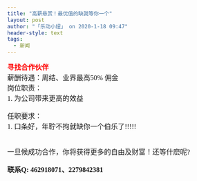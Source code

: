 ```yaml
---
title: "高薪悬赏！最优值的缺就等你一个"
layout: post
author: "「乐动小妞」 on 2020-1-18 09:47"
header-style: text
tags:
  - 新闻
---
```


<head></head>
<body>
 <font size="3"><font color="#ff0000"><strong>寻找合作伙伴</strong></font></font>
 <br> 
 <font face="微软雅黑"><font face="微软雅黑"><font style="font-size:16px"><font size="3">薪酬待遇：周结、业界最高50% 佣金</font></font></font></font>
 <br> 
 <font face="微软雅黑"><font face="微软雅黑"><font style="font-size:16px"><font size="3">岗位职责：</font></font></font></font>
 <br> 
 <font face="微软雅黑"><font face="微软雅黑"><font style="font-size:16px"><font size="3">1. 为公司带来更高的效益</font></font></font></font>
 <br> 
 <br> 
 <font face="微软雅黑"><font face="微软雅黑"><font style="font-size:16px"><font size="3">任职要求：</font></font></font></font>
 <br> 
 <font face="微软雅黑"><font face="微软雅黑"><font style="font-size:16px"><font size="3">1.</font></font></font></font>
 <font face="微软雅黑"><font size="3">口条好，年聍不拘就缺你一个伯乐了!!!!!</font></font>
 <br> 
 <font face="微软雅黑"><font size="3"><br> </font></font>
 <br> 
 <font face="微软雅黑"><font style="font-size:16px">一旦候成功合作，你将获得更多的自由及财富！还等什麽呢?</font></font>
 <br> 
 <br> 
 <font face="微软雅黑"><font style="font-size:16px"><strong>联系Q: 462918071、2279842381</strong></font></font>
 <br>
</body>


